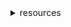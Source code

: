 <details>
<summary>resources</summary>

* https://www.freebuf.com/news/144050.html#
* https://www.asciiart.eu/
* http://patorjk.com/

</details>
